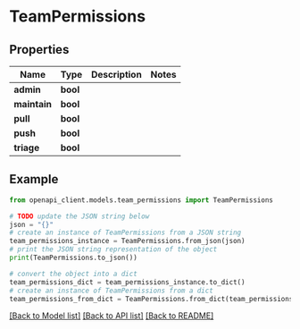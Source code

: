 # TeamPermissions


## Properties

Name | Type | Description | Notes
------------ | ------------- | ------------- | -------------
**admin** | **bool** |  | 
**maintain** | **bool** |  | 
**pull** | **bool** |  | 
**push** | **bool** |  | 
**triage** | **bool** |  | 

## Example

```python
from openapi_client.models.team_permissions import TeamPermissions

# TODO update the JSON string below
json = "{}"
# create an instance of TeamPermissions from a JSON string
team_permissions_instance = TeamPermissions.from_json(json)
# print the JSON string representation of the object
print(TeamPermissions.to_json())

# convert the object into a dict
team_permissions_dict = team_permissions_instance.to_dict()
# create an instance of TeamPermissions from a dict
team_permissions_from_dict = TeamPermissions.from_dict(team_permissions_dict)
```
[[Back to Model list]](../README.md#documentation-for-models) [[Back to API list]](../README.md#documentation-for-api-endpoints) [[Back to README]](../README.md)


